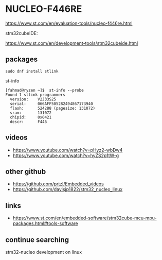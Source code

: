 # NUCLEO-F446RE

https://www.st.com/en/evaluation-tools/nucleo-f446re.html

stm32cubeIDE:

https://www.st.com/en/development-tools/stm32cubeide.html

## packages

```shell
sudo dnf install stlink
```



st-info
```shell
[fahmad@ryzen ~]$  st-info --probe
Found 1 stlink programmers
  version:    V2J33S25
  serial:     066AFF505282494867173940
  flash:      524288 (pagesize: 131072)
  sram:       131072
  chipid:     0x0421
  descr:      F446
```

## videos
- https://www.youtube.com/watch?v=pHyz2-wbDw4
- https://www.youtube.com/watch?v=hyZS2p1tW-g

## other github
- https://github.com/prtzl/Embedded_videos
- https://github.com/davisjp1822/stm32_nucleo_linux

## links
- https://www.st.com/en/embedded-software/stm32cube-mcu-mpu-packages.html#tools-software

## continue searching
stm32-nucleo development on linux
